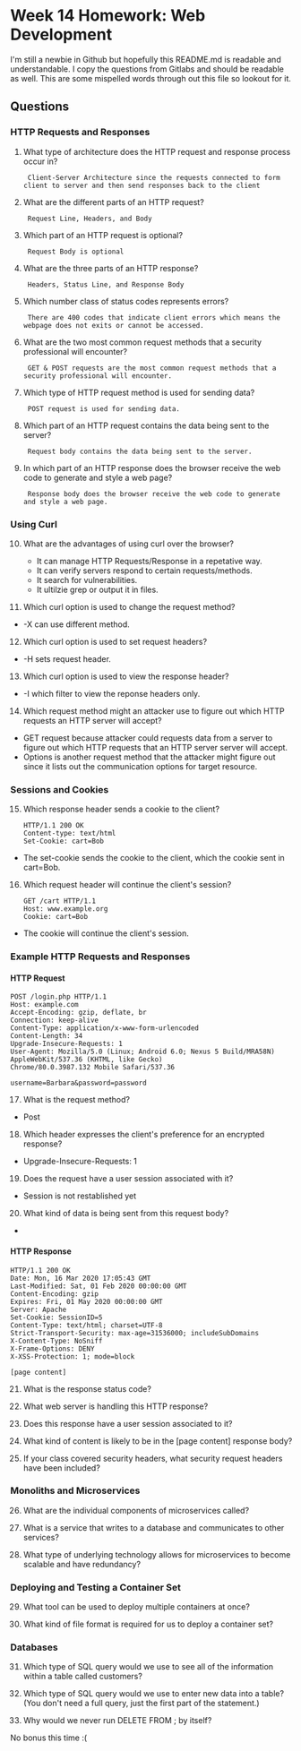 # Week 14 Homework: Web Development
I'm still a newbie in Github but hopefully this README.md is readable and understandable. I copy the questions from Gitlabs and should be readable as well. This are some mispelled words through out this file so lookout for it. 

## Questions 
### HTTP Requests and Responses

1. What type of architecture does the HTTP request and response process occur in? 

        Client-Server Architecture since the requests connected to form client to server and then send responses back to the client 

2. What are the different parts of an HTTP request?

        Request Line, Headers, and Body

3. Which part of an HTTP request is optional?

        Request Body is optional

4. What are the three parts of an HTTP response?

        Headers, Status Line, and Response Body

5. Which number class of status codes represents errors?

        There are 400 codes that indicate client errors which means the webpage does not exits or cannot be accessed. 

6. What are the two most common request methods that a security professional will encounter?

        GET & POST requests are the most common request methods that a security professional will encounter. 

7. Which type of HTTP request method is used for sending data?

        POST request is used for sending data. 
        
8. Which part of an HTTP request contains the data being sent to the server?

        Request body contains the data being sent to the server.

9. In which part of an HTTP response does the browser receive the web code to generate and style a web page?

        Response body does the browser receive the web code to generate and style a web page.

### Using Curl 

10. What are the advantages of using curl over the browser?
    
    * It can manage HTTP Requests/Response in a repetative way. 
    * It can verify servers respond to certain requests/methods. 
    * It search for vulnerabilities. 
    * It ultilzie grep or output it in files. 

11. Which curl option is used to change the request method? 
   * -X can use different method. 

12. Which curl option is used to set request headers?

  * -H sets request header. 


13. Which curl option is used to view the response header?

  * -I which filter to view the reponse headers only. 


14. Which request method might an attacker use to figure out which HTTP requests an HTTP server will accept?

  * GET request because attacker could requests data from a server to figure out which HTTP requests that an HTTP server server will accept.
  * Options is another request method that the attacker might figure out since it lists out the communication options for target resource. 

### Sessions and Cookies 

15. Which response header sends a cookie to the client? 
   
        HTTP/1.1 200 OK
        Content-type: text/html
        Set-Cookie: cart=Bob
        
   * The set-cookie sends the cookie to the client, which the cookie sent in cart=Bob. 
      
16. Which request header will continue the client's session?

        GET /cart HTTP/1.1
        Host: www.example.org
        Cookie: cart=Bob
   * The cookie will continue the client's session. 
        
### Example HTTP Requests and Responses 
    
#### HTTP Request 

    POST /login.php HTTP/1.1
    Host: example.com
    Accept-Encoding: gzip, deflate, br
    Connection: keep-alive
    Content-Type: application/x-www-form-urlencoded
    Content-Length: 34
    Upgrade-Insecure-Requests: 1
    User-Agent: Mozilla/5.0 (Linux; Android 6.0; Nexus 5 Build/MRA58N) AppleWebKit/537.36 (KHTML, like Gecko)
    Chrome/80.0.3987.132 Mobile Safari/537.36
    
    username=Barbara&password=password
    
17. What is the request method? 

  * Post 


18. Which header expresses the client's preference for an encrypted response?

  * Upgrade-Insecure-Requests: 1


19. Does the request have a user session associated with it?

  * Session is not restablished yet 


20. What kind of data is being sent from this request body?

  *  


#### HTTP Response 
    
    HTTP/1.1 200 OK
    Date: Mon, 16 Mar 2020 17:05:43 GMT
    Last-Modified: Sat, 01 Feb 2020 00:00:00 GMT
    Content-Encoding: gzip
    Expires: Fri, 01 May 2020 00:00:00 GMT
    Server: Apache
    Set-Cookie: SessionID=5
    Content-Type: text/html; charset=UTF-8
    Strict-Transport-Security: max-age=31536000; includeSubDomains
    X-Content-Type: NoSniff
    X-Frame-Options: DENY
    X-XSS-Protection: 1; mode=block

    [page content]
21. What is the response status code?


22. What web server is handling this HTTP response?


23. Does this response have a user session associated to it?


24. What kind of content is likely to be in the [page content] response body?


25. If your class covered security headers, what security request headers have been included?

### Monoliths and Microservices 

26. What are the individual components of microservices called?


27. What is a service that writes to a database and communicates to other services?


28. What type of underlying technology allows for microservices to become scalable and have redundancy?

### Deploying and Testing a Container Set

29. What tool can be used to deploy multiple containers at once?

30. What kind of file format is required for us to deploy a container set?

### Databases 

31. Which type of SQL query would we use to see all of the information within a table called customers?

32. Which type of SQL query would we use to enter new data into a table? (You don't need a full query, just the first part of the statement.)

33. Why would we never run DELETE FROM <table-name>; by itself?

No bonus this time :(
  


